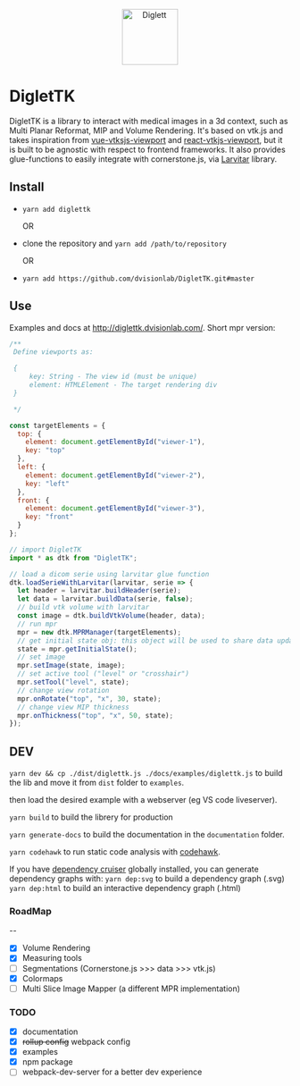 <p align="center">
  <img src="https://assets.pokemon.com/assets/cms2/img/pokedex/full/050.png" width="100" title="Diglett" alt="Diglett">
</p>

# DigletTK

DigletTK is a library to interact with medical images in a 3d context, such as Multi Planar Reformat, MIP and Volume Rendering. It's based on vtk.js and takes inspiration from [vue-vtksjs-viewport](https://github.com/mix3d/vue-vtkjs-viewport) and [react-vtkjs-viewport](https://github.com/OHIF/react-vtkjs-viewport), but it is built to be agnostic with respect to frontend frameworks.
It also provides glue-functions to easily integrate with cornerstone.js, via [Larvitar](https://github.com/dvisionlab/Larvitar) library.

## Install

- `yarn add diglettk`

  OR

- clone the repository and `yarn add /path/to/repository`

  OR

- `yarn add https://github.com/dvisionlab/DigletTK.git#master`

## Use

Examples and docs at http://diglettk.dvisionlab.com/. Short mpr version:

```javascript
/** 
 Define viewports as:

 {
     key: String - The view id (must be unique)
     element: HTMLElement - The target rendering div
 }

 */

const targetElements = {
  top: {
    element: document.getElementById("viewer-1"),
    key: "top"
  },
  left: {
    element: document.getElementById("viewer-2"),
    key: "left"
  },
  front: {
    element: document.getElementById("viewer-3"),
    key: "front"
  }
};

// import DigletTK
import * as dtk from "DigletTK";

// load a dicom serie using larvitar glue function
dtk.loadSerieWithLarvitar(larvitar, serie => {
  let header = larvitar.buildHeader(serie);
  let data = larvitar.buildData(serie, false);
  // build vtk volume with larvitar
  const image = dtk.buildVtkVolume(header, data);
  // run mpr
  mpr = new dtk.MPRManager(targetElements);
  // get initial state obj: this object will be used to share data updates
  state = mpr.getInitialState();
  // set image
  mpr.setImage(state, image);
  // set active tool ("level" or "crosshair")
  mpr.setTool("level", state);
  // change view rotation
  mpr.onRotate("top", "x", 30, state);
  // change view MIP thickness
  mpr.onThickness("top", "x", 50, state);
});
```

## DEV

`yarn dev && cp ./dist/diglettk.js ./docs/examples/diglettk.js` to build the lib and move it from `dist` folder to `examples`.

then load the desired example with a webserver (eg VS code liveserver).

`yarn build` to build the librery for production

`yarn generate-docs` to build the documentation in the `documentation` folder.

`yarn codehawk` to run static code analysis with [codehawk](https://github.com/sgb-io/codehawk-cli).

If you have [dependency cruiser](https://github.com/sverweij/dependency-cruiser) globally installed, you can generate dependency graphs with:
`yarn dep:svg` to build a dependency graph (.svg)
`yarn dep:html` to build an interactive dependency graph (.html)

### RoadMap

--

- [x] Volume Rendering
- [x] Measuring tools
- [ ] Segmentations (Cornerstone.js >>> data >>> vtk.js)
- [x] Colormaps
- [ ] Multi Slice Image Mapper (a different MPR implementation)

### TODO

- [x] documentation
- [x] ~~rollup config~~ webpack config
- [x] examples
- [x] npm package
- [ ] webpack-dev-server for a better dev experience
